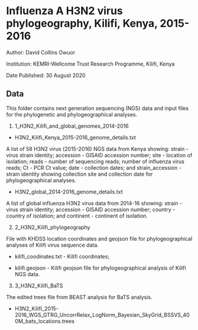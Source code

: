 # Influenza A H3N2 virus phylogeography, Kilifi, Kenya, 2015-2016

Author:	David Collins Owuor

Institution:	KEMRI-Wellcome Trust Research Programme, Kilifi, Kenya

Date Published: 30 August 2020

## Data

This folder contains next generation sequencing (NGS) data and input files for the
phylogenetic and phylogeographical analyses.

1.	1_H3N2_Kilifi_and_global_genomes_2014-2016

*	H3N2_Kilifi_Kenya_2015-2016_genome_details.txt 

A list of 58 H3N2 virus (2015-2016) NGS data from Kenya showing: strain - virus strain
identity; accession - GISAID accession number; site - location of isolation; reads - number
of sequencing reads; number of influenza virus reads; Ct - PCR Ct value; date - collection
dates; and strain_accession - strain identity showing collection site and collection date
for phylogeographical analyses.


*	H3N2_global_2014-2016_genome_details.txt

A list of global influenza H3N2 virus data from 2014-16 showing: strain - virus strain
identity; accession - GISAID accession number; country - country of isolation; and
continent - continent of isolation.


2.	2_H3N2_Kilifi_phylogeography

File with KHDSS location coordinates and geojson file for phylogeographical analyses of
Kilifi virus sequence data.

* kilifi_coodinates.txt - Kilifi coordinates;

* kilifi.geojson - Kilifi geojson file for phylogeographical analysis of Kilifi NGS data.


3.	3_H3N2_Kilifi_BaTS
  
The edited trees file from BEAST analysis for BaTS analysis.

*	H3N2_Kilifi_2015-2016_WGS_GTRG_UncorrRelax_LogNorm_Bayesian_SkyGrid_BSSVS_400M_bats_locations.trees
